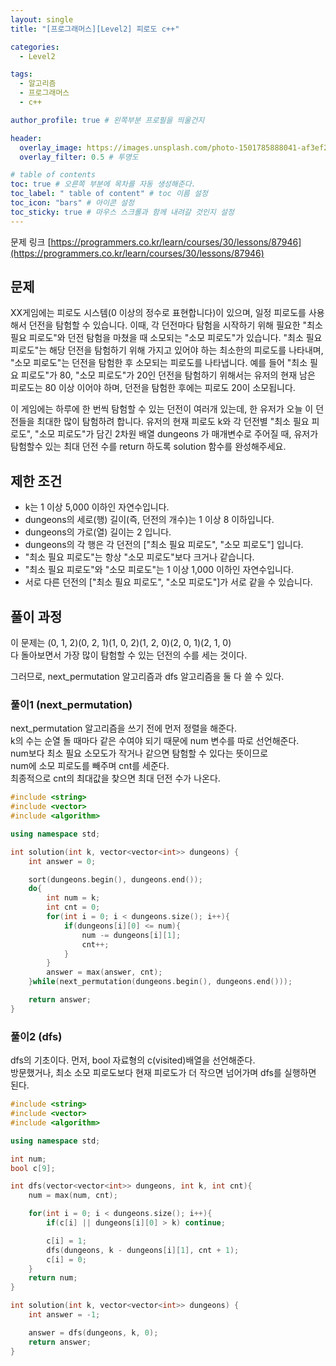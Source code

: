 ```yaml
---
layout: single
title: "[프로그래머스][Level2] 피로도 c++"

categories:
  - Level2

tags:
  - 알고리즘
  - 프로그래머스
  - c++

author_profile: true # 왼쪽부분 프로필을 띄울건지

header:
  overlay_image: https://images.unsplash.com/photo-1501785888041-af3ef285b470?ixlib=rb-1.2.1&ixid=eyJhcHBfaWQiOjEyMDd9&auto=format&fit=crop&w=1350&q=80
  overlay_filter: 0.5 # 투명도

# table of contents
toc: true # 오른쪽 부분에 목차를 자동 생성해준다.
toc_label: " table of content" # toc 이름 설정
toc_icon: "bars" # 아이콘 설정
toc_sticky: true # 마우스 스크롤과 함께 내려갈 것인지 설정
---
```


문제 링크 [https://programmers.co.kr/learn/courses/30/lessons/87946](https://programmers.co.kr/learn/courses/30/lessons/87946)

## 문제

XX게임에는 피로도 시스템(0 이상의 정수로 표현합니다)이 있으며, 일정 피로도를 사용해서 던전을 탐험할 수 있습니다. 이때, 각 던전마다 탐험을 시작하기 위해 필요한 "최소 필요 피로도"와 던전 탐험을 마쳤을 때 소모되는 "소모 피로도"가 있습니다. "최소 필요 피로도"는 해당 던전을 탐험하기 위해 가지고 있어야 하는 최소한의 피로도를 나타내며, "소모 피로도"는 던전을 탐험한 후 소모되는 피로도를 나타냅니다. 예를 들어 "최소 필요 피로도"가 80, "소모 피로도"가 20인 던전을 탐험하기 위해서는 유저의 현재 남은 피로도는 80 이상 이어야 하며, 던전을 탐험한 후에는 피로도 20이 소모됩니다.

이 게임에는 하루에 한 번씩 탐험할 수 있는 던전이 여러개 있는데, 한 유저가 오늘 이 던전들을 최대한 많이 탐험하려 합니다. 유저의 현재 피로도 k와 각 던전별 "최소 필요 피로도", "소모 피로도"가 담긴 2차원 배열 dungeons 가 매개변수로 주어질 때, 유저가 탐험할수 있는 최대 던전 수를 return 하도록 solution 함수를 완성해주세요.

## 제한 조건

- k는 1 이상 5,000 이하인 자연수입니다.
- dungeons의 세로(행) 길이(즉, 던전의 개수)는 1 이상 8 이하입니다.
- dungeons의 가로(열) 길이는 2 입니다.
- dungeons의 각 행은 각 던전의 ["최소 필요 피로도", "소모 피로도"] 입니다.
- "최소 필요 피로도"는 항상 "소모 피로도"보다 크거나 같습니다.
- "최소 필요 피로도"와 "소모 피로도"는 1 이상 1,000 이하인 자연수입니다.
- 서로 다른 던전의 ["최소 필요 피로도", "소모 피로도"]가 서로 같을 수 있습니다.

## 풀이 과정

이 문제는 (0, 1, 2)(0, 2, 1)(1, 0, 2)(1, 2, 0)(2, 0, 1)(2, 1, 0)  
다 돌아보면서 가장 많이 탐험할 수 있는 던전의 수를 세는 것이다.

그러므로, next_permutation 알고리즘과 dfs 알고리즘을 둘 다 쓸 수 있다.

### 풀이1 (next_permutation)

next_permutation 알고리즘을 쓰기 전에 먼저 정렬을 해준다.  
k의 수는 순열 돌 때마다 같은 수여야 되기 때문에 num 변수를 따로 선언해준다.  
num보다 최소 필요 소모도가 작거나 같으면 탐험할 수 있다는 뜻이므로  
num에 소모 피로도를 빼주며 cnt를 세준다.  
최종적으로 cnt의 최대값을 찾으면 최대 던전 수가 나온다.

```c++
#include <string>
#include <vector>
#include <algorithm>

using namespace std;

int solution(int k, vector<vector<int>> dungeons) {
    int answer = 0;

    sort(dungeons.begin(), dungeons.end());
    do{
        int num = k;
        int cnt = 0;
        for(int i = 0; i < dungeons.size(); i++){
            if(dungeons[i][0] <= num){
                num -= dungeons[i][1];
                cnt++;
            }
        }
        answer = max(answer, cnt);
    }while(next_permutation(dungeons.begin(), dungeons.end()));

    return answer;
}
```

### 풀이2 (dfs)

dfs의 기초이다. 먼저, bool 자료형의 c(visited)배열을 선언해준다.  
방문했거나, 최소 소모 피로도보다 현재 피로도가 더 작으면 넘어가며 dfs를 실행하면 된다.

```c++
#include <string>
#include <vector>
#include <algorithm>

using namespace std;

int num;
bool c[9];

int dfs(vector<vector<int>> dungeons, int k, int cnt){
    num = max(num, cnt);

    for(int i = 0; i < dungeons.size(); i++){
        if(c[i] || dungeons[i][0] > k) continue;

        c[i] = 1;
        dfs(dungeons, k - dungeons[i][1], cnt + 1);
        c[i] = 0;
    }
    return num;
}

int solution(int k, vector<vector<int>> dungeons) {
    int answer = -1;

    answer = dfs(dungeons, k, 0);
    return answer;
}
```
